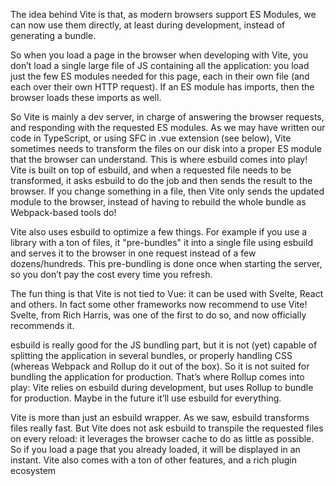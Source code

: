 
The idea behind Vite is that, as modern browsers support ES Modules, we can now use them
directly, at least during development, instead of generating a bundle.

So when you load a page in the browser when developing with Vite, you don’t load a single large file of JS containing all the application: you load just the few ES modules needed for this page, each in their own file (and each over their own HTTP request). If an ES module has imports, then the browser loads these imports as well.

So Vite is mainly a dev server, in charge of answering the browser requests, and responding with the requested ES modules. As we may have written our code in TypeScript, or using SFC in .vue extension (see below), Vite sometimes needs to transform the files on our disk into a proper ES module that the browser can understand. This is where esbuild comes into play! Vite is built on top of esbuild, and when a requested file needs to be transformed, it asks esbuild to do the job and then sends the result to the browser. If you change something in a file, then Vite only sends the updated module to the browser, instead of having to rebuild the whole bundle as Webpack-based tools do!

Vite also uses esbuild to optimize a few things. For example if you use a library with a ton of files, it "pre-bundles" it into a single file using esbuild and serves it to the browser in one request instead of a few dozens/hundreds. This pre-bundling is done once when starting the server, so you don’t pay the cost every time you refresh.

The fun thing is that Vite is not tied to Vue: it can be used with Svelte, React and others. In fact some other frameworks now recommend to use Vite! Svelte, from Rich Harris, was one of the first to do so, and now officially recommends it.

esbuild is really good for the JS bundling part, but it is not (yet) capable of splitting the application in several bundles, or properly handling CSS (whereas Webpack and Rollup do it out of the box). So it is not suited for bundling the application for production. That’s where Rollup comes into play: Vite relies on esbuild during development, but uses Rollup to bundle for production. Maybe in the future it’ll use esbuild for everything.

Vite is more than just an esbuild wrapper. As we saw, esbuild transforms files really fast. But Vite does not ask esbuild to transpile the requested files on every reload: it leverages the browser cache to do as little as possible. So if you load a page that you already loaded, it will be displayed in an instant. Vite also comes with a ton of other features, and a rich plugin ecosystem

